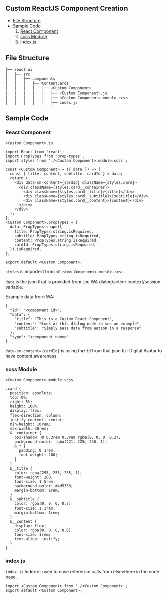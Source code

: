 ## Custom ReactJS Component Creation

- [File Structure](#file-structure)
- [Sample Code](#sample-code)
  1. [React Component](#react-component)
  2. [scss Module](#scss-module)
  3. [index.js](#index.js)

## File Structure

```sh
├── react-ui
│   ├── src
│   │   ├── components
│   │   │   ├── ContentCards
│   │   │   │   ├── <Custom Component>
│   │   │   │   │   ├── <Custom Component>.js
│   │   │   │   │   ├── <Custom Component>.module.scss
│   │   │   │   │   ├── index.js
```

## Sample Code

### React Component

`<Custom Component>.js`

```
import React from 'react';
import PropTypes from 'prop-types';
import styles from './<Custom Component>.module.scss';

const <Custom Component> = ({ data }) => {
  const { title, content, subtitle, cardId } = data;
  return (
    <div data-sm-content={cardId} className={styles.card}>
      <div className={styles.card__container}>
        <div className={styles.card__title}>{title}</div>
        <div className={styles.card__subtitle}>{subtitle}</div>
        <div className={styles.card__content}>{content}</div>
      </div>
    </div>
  );
};
<Custom Component>.propTypes = {
  data: PropTypes.shape({
    title: PropTypes.string.isRequired,
    subtitle: PropTypes.string.isRequired,
    content: PropTypes.string.isRequired,
    cardId: PropTypes.string.isRequired,
  }).isRequired,
};

export default <Custom Component>;
```

`styles` is imported from `<Custom Component>.module.scss`.

`data` is the json that is provided from the WA dialog/action context/session variable.

Example data from WA:
```
{
  "id": "<component id>",
  "data": {
    "title": "This is a Custom React Component",
    "content": "Look at this dialog node to see an example",
    "subtitle": "Simply pass data from Watson in a response"
  },
  "type": "<component name>"
}

```

`data-sm-content={cardId}` is using the `id` from that json for Digital Avatar to have content awareness.

### scss Module

`<Custom Component>.module.scss`

```
.card {
  position: absolute;
  top: 0%;
  right: 5%;
  height: 100%;
  display: flex;
  flex-direction: column;
  justify-content: center;
  min-height: 10rem;
  max-width: 30rem;
  &__container {
    box-shadow: 0 0.3rem 0.3rem rgba(0, 0, 0, 0.2);
    background-color: rgba(221, 225, 230, 1);
    & * {
      padding: 0 1rem;
      font-weight: 200;
    }
  }
  &__title {
    color: rgba(255, 255, 255, 1);
    font-weight: 200;
    font-size: 1.5rem;
    background-color: #4d5358;
    margin-bottom: 1rem;
  }
  &__subtitle {
    color: rgba(0, 0, 0, 0.7);
    font-size: 1.3rem;
    margin-bottom: 1rem;
  }
  &__content {
    display: flex;
    color: rgba(0, 0, 0, 0.6);
    font-size: 1rem;
    text-align: justify;
  }
}
```

### index.js

`index.js`
Index is used to ease reference calls from elsewhere in the code base.

```
import <Custom Component> from './<Custom Component>';
export default <Custom Component>;
```
